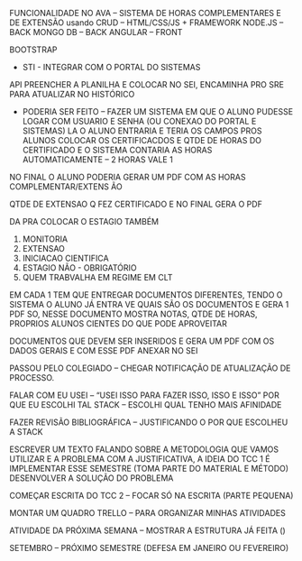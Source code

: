 FUNCIONALIDADE NO AVA – SISTEMA DE HORAS COMPLEMENTARES E DE EXTENSÃO usando CRUD – HTML/CSS/JS + FRAMEWORK
NODE.JS – BACK
MONGO DB – BACK
ANGULAR – FRONT

BOOTSTRAP

- STI - INTEGRAR COM O PORTAL DO SISTEMAS 	

API
PREENCHER A PLANILHA E COLOCAR NO SEI, ENCAMINHA PRO SRE PARA ATUALIZAR NO HISTÓRICO

- PODERIA SER FEITO – FAZER UM SISTEMA EM QUE O ALUNO PUDESSE LOGAR COM USUARIO E SENHA (OU CONEXAO DO PORTAL E SISTEMAS) LA O ALUNO ENTRARIA E TERIA OS CAMPOS PROS ALUNOS COLOCAR OS CERTIFICACDOS E QTDE DE HORAS DO CERTIFICADO E O SISTEMA CONTARIA AS HORAS AUTOMATICAMENTE – 2 HORAS VALE 1

NO FINAL O ALUNO PODERIA GERAR UM PDF COM AS HORAS COMPLEMENTAR/EXTENS
ÃO

QTDE DE EXTENSAO Q FEZ CERTIFICADO E NO FINAL GERA O PDF

DA PRA COLOCAR O ESTAGIO TAMBÉM 
1. MONITORIA
2. EXTENSAO	
3. INICIACAO CIENTIFICA
4. ESTAGIO NÃO - OBRIGATÓRIO
5. QUEM TRABVALHA EM REGIME EM CLT

EM CADA 1 TEM QUE ENTREGAR DOCUMENTOS DIFERENTES, TENDO O SISTEMA O ALUNO JÁ ENTRA VE QUAIS SÃO OS DOCUMENTOS E GERA 1 PDF SO, NESSE DOCUMENTO MOSTRA NOTAS, QTDE DE HORAS, PROPRIOS ALUNOS CIENTES DO QUE PODE APROVEITAR



DOCUMENTOS QUE DEVEM SER INSERIDOS E GERA UM PDF COM OS DADOS GERAIS E COM ESSE PDF ANEXAR NO SEI

PASSOU PELO COLEGIADO – CHEGAR NOTIFICAÇÃO DE ATUALIZAÇÃO DE PROCESSO.

FALAR COM EU USEI – “USEI ISSO PARA FAZER ISSO, ISSO E ISSO”
POR QUE EU ESCOLHI TAL STACK – ESCOLHI QUAL TENHO MAIS AFINIDADE

FAZER REVISÃO BIBLIOGRÁFICA – JUSTIFICANDO O POR QUE ESCOLHEU A STACK


ESCREVER UM TEXTO FALANDO SOBRE A METODOLOGIA QUE VAMOS UTILIZAR E A PROBLEMA COM A JUSTIFICATIVA, A IDEIA DO TCC 1 É IMPLEMENTAR ESSE SEMESTRE (TOMA PARTE DO MATERIAL E MÉTODO) DESENVOLVER A SOLUÇÃO DO PROBLEMA

COMEÇAR ESCRITA DO TCC 2 – FOCAR SÓ NA ESCRITA (PARTE PEQUENA)

MONTAR UM QUADRO TRELLO – PARA ORGANIZAR MINHAS ATIVIDADES

ATIVIDADE DA PRÓXIMA SEMANA – MOSTRAR A ESTRUTURA JÁ FEITA ()

SETEMBRO – PRÓXIMO SEMESTRE (DEFESA EM JANEIRO OU FEVEREIRO)
